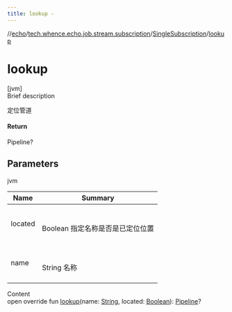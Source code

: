 ```yaml
---
title: lookup -
---
```

//[echo](../../index.md)/[tech.whence.echo.job.stream.subscription](../index.md)/[SingleSubscription](index.md)/[lookup](lookup.md)



# lookup  
[jvm]  
Brief description  


定位管道



#### Return  


Pipeline?



## Parameters  
  
jvm  
  
|  Name|  Summary| 
|---|---|
| located| <br><br>Boolean 指定名称是否是已定位位置<br><br>
| name| <br><br>String 名称<br><br>
  
  
Content  
open override fun [lookup](lookup.md)(name: [String](https://kotlinlang.org/api/latest/jvm/stdlib/kotlin/-string/index.html), located: [Boolean](https://kotlinlang.org/api/latest/jvm/stdlib/kotlin/-boolean/index.html)): [Pipeline](../-pipeline/index.md)?  



